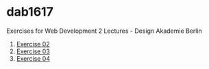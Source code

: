 # dab1617
Exercises for Web Development 2 Lectures - Design Akademie Berlin

1. [Exercise 02](exercise-02/README.md)
2. [Exercise 03](exercise-03/README.md)
3. [Exercise 04](exercise-04/README.md)
